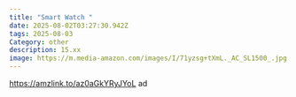 ```yaml
---
title: "Smart Watch "
date: 2025-08-02T03:27:30.942Z
tags: 2025-08-03
Category: other
description: 15.xx
image: https://m.media-amazon.com/images/I/71yzsg+tXmL._AC_SL1500_.jpg
---
```

https://amzlink.to/az0aGkYRyJYoL  ad